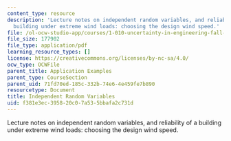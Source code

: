 ```yaml
---
content_type: resource
description: 'Lecture notes on independent random variables, and reliability of a
  building under extreme wind loads: choosing the design wind speed.'
file: /ol-ocw-studio-app/courses/1-010-uncertainty-in-engineering-fall-2008/f381e3ec395820c07a535bbafa2c731d_app_10.pdf
file_size: 177902
file_type: application/pdf
learning_resource_types: []
license: https://creativecommons.org/licenses/by-nc-sa/4.0/
ocw_type: OCWFile
parent_title: Application Examples
parent_type: CourseSection
parent_uid: 71fd70ed-185c-332b-74e6-4e459fe7b890
resourcetype: Document
title: Independent Random Variables
uid: f381e3ec-3958-20c0-7a53-5bbafa2c731d
---
```

Lecture notes on independent random variables, and reliability of a building under extreme wind loads: choosing the design wind speed.